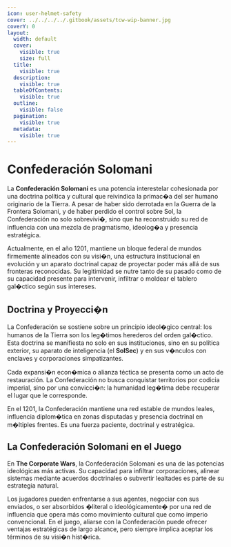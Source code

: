 ```yaml
---
icon: user-helmet-safety
cover: ../../../../.gitbook/assets/tcw-wip-banner.jpg
coverY: 0
layout:
  width: default
  cover:
    visible: true
    size: full
  title:
    visible: true
  description:
    visible: true
  tableOfContents:
    visible: true
  outline:
    visible: false
  pagination:
    visible: true
  metadata:
    visible: true
---
```


# Confederación Solomani

La **Confederación Solomani** es una potencia interestelar cohesionada por una doctrina política y cultural que reivindica la primac�a del ser humano originario de la Tierra. A pesar de haber sido derrotada en la Guerra de la Frontera Solomani, y de haber perdido el control sobre Sol, la Confederación no solo sobrevivi�, sino que ha reconstruido su red de influencia con una mezcla de pragmatismo, ideolog�a y presencia estratégica.

Actualmente, en el año 1201, mantiene un bloque federal de mundos firmemente alineados con su visi�n, una estructura institucional en evolución y un aparato doctrinal capaz de proyectar poder más allá de sus fronteras reconocidas. Su legitimidad se nutre tanto de su pasado como de su capacidad presente para intervenir, infiltrar o moldear el tablero gal�ctico según sus intereses.

## Doctrina y Proyecci�n

La Confederación se sostiene sobre un principio ideol�gico central: los humanos de la Tierra son los leg�timos herederos del orden gal�ctico. Esta doctrina se manifiesta no solo en sus instituciones, sino en su política exterior, su aparato de inteligencia (el **SolSec**) y en sus v�nculos con enclaves y corporaciones simpatizantes.

Cada expansi�n econ�mica o alianza téctica se presenta como un acto de restauración. La Confederación no busca conquistar territorios por codicia imperial, sino por una convicci�n: la humanidad leg�tima debe recuperar el lugar que le corresponde.

En el 1201, la Confederación mantiene una red estable de mundos leales, influencia diplom�tica en zonas disputadas y presencia doctrinal en m�ltiples frentes. Es una fuerza paciente, doctrinal y estratégica.

## La Confederación Solomani en el Juego

En **The Corporate Wars**, la Confederación Solomani es una de las potencias ideológicas más activas. Su capacidad para infiltrar corporaciones, alinear sistemas mediante acuerdos doctrinales o subvertir lealtades es parte de su estrategia natural.

Los jugadores pueden enfrentarse a sus agentes, negociar con sus enviados, o ser absorbidos �literal o ideológicamente� por una red de influencia que opera más como movimiento cultural que como imperio convencional. En el juego, aliarse con la Confederación puede ofrecer ventajas estratégicas de largo alcance, pero siempre implica aceptar los términos de su visi�n hist�rica.

